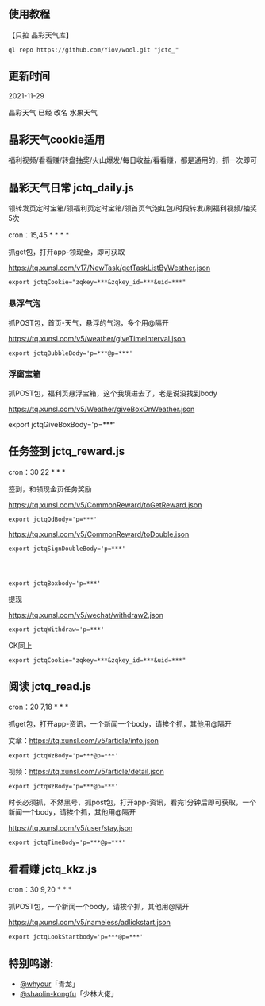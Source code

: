 ## 使用教程

【只拉 晶彩天气库】

    ql repo https://github.com/Yiov/wool.git "jctq_"


## 更新时间

2021-11-29


晶彩天气 已经 改名 水果天气


## 晶彩天气cookie适用

福利视频/看看赚/转盘抽奖/火山爆发/每日收益/看看赚，都是通用的，抓一次即可









## 晶彩天气日常 jctq_daily.js

领转发页定时宝箱/领福利页定时宝箱/领首页气泡红包/时段转发/刷福利视频/抽奖5次


cron：15,45 * * * *

抓get包，打开app-领现金，即可获取

https://tq.xunsl.com/v17/NewTask/getTaskListByWeather.json

    export jctqCookie="zqkey=***&zqkey_id=***&uid=***"




### 悬浮气泡

抓POST包，首页-天气，悬浮的气泡，多个用@隔开

https://tq.xunsl.com/v5/weather/giveTimeInterval.json

    export jctqBubbleBody='p=***@p=***'



### 浮窗宝箱

抓POST包，福利页悬浮宝箱，这个我填进去了，老是说没找到body

https://tq.xunsl.com/v5/Weather/giveBoxOnWeather.json

export jctqGiveBoxBody='p=***'






## 任务签到 jctq_reward.js

cron：30 22 * * *

签到，和领现金页任务奖励  

https://tq.xunsl.com/v5/CommonReward/toGetReward.json

    export jctqQdBody='p=***'

https://tq.xunsl.com/v5/CommonReward/toDouble.json

    export jctqSignDoubleBody='p=***'




    export jctqBoxbody='p=***'


提现

https://tq.xunsl.com/v5/wechat/withdraw2.json

    export jctqWithdraw='p=***'

CK同上

    export jctqCookie="zqkey=***&zqkey_id=***&uid=***"




## 阅读 jctq_read.js


cron：20 7,18 * * *

抓get包，打开app-资讯，一个新闻一个body，请挨个抓，其他用@隔开

文章：https://tq.xunsl.com/v5/article/info.json

    export jctqWzBody='p=***@p=***'

视频：https://tq.xunsl.com/v5/article/detail.json

    export jctqWzBody='p=***@p=***'

时长必须抓，不然黑号，抓post包，打开app-资讯，看完1分钟后即可获取，一个新闻一个body，请挨个抓，其他用@隔开

https://tq.xunsl.com/v5/user/stay.json

    export jctqTimeBody='p=***@p=***'




## 看看赚 jctq_kkz.js


cron：30 9,20 * * *


抓POST包，一个新闻一个body，请挨个抓，其他用@隔开

https://tq.xunsl.com/v5/nameless/adlickstart.json

    export jctqLookStartbody='p=***@p=***'













## 特别鸣谢:

* [@whyour](https://github.com/whyour/qinglong)「青龙」
* [@shaolin-kongfu](https://github.com/shaolin-kongfu/js_scripts/)「少林大佬」
